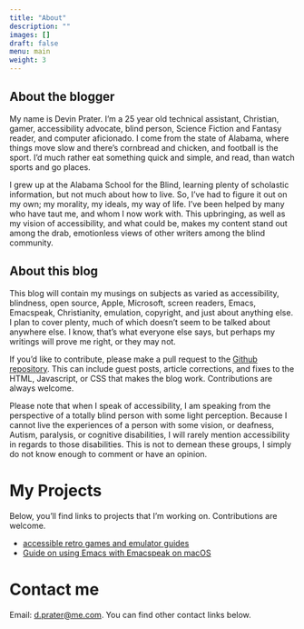 ```yaml
---
title: "About"
description: ""
images: []
draft: false
menu: main
weight: 3
---
```


## About the blogger

My name is Devin Prater. I’m a 25 year old technical assistant,
Christian, gamer, accessibility advocate, blind person, Science
Fiction and Fantasy reader, and computer aficionado. I come from the
state of Alabama, where things move slow and there’s cornbread and
chicken, and football is the sport. I’d much rather eat something
quick and simple, and read, than watch sports and go places.

I grew up at the Alabama School for the Blind, learning plenty of
scholastic information, but not much about how to live. So, I’ve had
to figure it out on my own; my morality, my ideals, my way of life.
I’ve been helped by many who have taut me, and whom I now work with.
This upbringing, as well as my vision of accessibility, and what could
be, makes my content stand out among the drab, emotionless views of
other writers among the blind community.

## About this blog

This blog will contain my musings on subjects as varied as
accessibility, blindness, open source, Apple, Microsoft, screen
readers, Emacs, Emacspeak, Christianity, emulation, copyright, and
just about anything else. I plan to cover plenty, much of which
doesn’t seem to be talked about anywhere else. I know, that’s
what everyone else says, but perhaps my writings will prove me right,
or they may not.

If you’d like to contribute, please make a pull request to the [Github
repository](http://github.com/devinprater/devinprater.github.io). This
can include guest posts, article corrections, and fixes to the HTML,
Javascript, or CSS that makes the blog work. Contributions are always
welcome.

Please note that when I speak of accessibility, I am speaking from the
perspective of a totally blind person with some light perception.
Because I cannot live the experiences of a person with some vision, or
deafness, Autism, paralysis, or cognitive disabilities, I will rarely
mention accessibility in regards to those disabilities. This is not to
demean these groups, I simply do not know enough to comment or have an
opinion.

# My Projects

Below, you’ll find links to projects that I’m working on.
Contributions are welcome.

- [accessible retro
  games and emulator guides](https://devinprater.github.io/accessible-retro-games/)
- [Guide on using Emacs with Emacspeak on macOS](https://gist.github.com/devinprater/a794a448ccc46e72fca63c932105c043)

# Contact me

Email: <d.prater@me.com>. You can find other contact links below.
